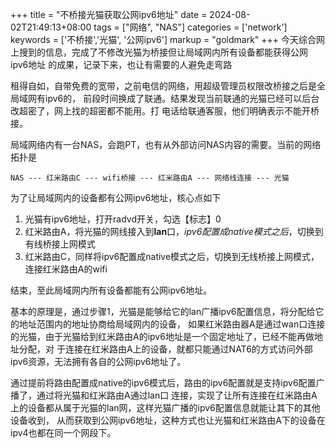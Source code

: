 +++
title = "不桥接光猫获取公网ipv6地址"
date = 2024-08-02T21:49:13+08:00
tags = ["网络", "NAS"]
categories = ['network']
keywords = ['不桥接','光猫', '公网ipv6']
markup = "goldmark"
+++
今天综合网上搜到的信息，完成了不修改光猫为桥接但让局域网内所有设备都能获得公网ipv6地址
的成果，记录下来，也让有需要的人避免走弯路
<!--more-->
租得自如，自带免费的宽带，之前电信的网络，用超级管理员权限改桥接之后是全局域网有ipv6的，
前段时间换成了联通。结果发现当前联通的光猫已经可以后台改超密了，网上找的超密都不能用。打
电话给联通客服，他们明确表示不能开桥接。

局域网络内有一台NAS，会跑PT，也有从外部访问NAS内容的需要。当前的网络拓扑是

```text
NAS --- 红米路由C --- wifi桥接 --- 红米路由A --- 网络线连接 --- 光猫
```
为了让局域网内的设备都有公网ipv6地址，核心点如下
1. 光猫有ipv6地址，打开radvd开关，勾选【标志】0
2. 红米路由A，将光猫的网线接入到**lan**口，*ipv6配置成native模式之后*，切换到有线桥接上网模式
3. 红米路由C，同样将ipv6配置成native模式之后，切换到无线桥接上网模式，连接红米路由A的wifi

结束，至此局域网内所有设备都能有公网ipv6地址。

基本的原理是，通过步骤1，光猫是能够给它的lan广播ipv6配置信息，将分配给它的地址范围内的地址协商给局域网内的设备，
如果红米路由器A是通过wan口连接的光猫，由于光猫给到红米路由A的ipv6地址是一个固定地址了，已经不能再做地址分配，对
于连接在红米路由A上的设备，就都只能通过NAT6的方式访问外部ipv6资源，无法拥有各自的公网ipv6地址了。

通过提前将路由配置成native的ipv6模式后，路由的ipv6配置就是支持ipv6配置广播了，通过将光猫和红米路由A通过lan口
连接，实现了让所有连接在红米路由A上的设备都从属于光猫的lan网，这样光猫广播的ipv6配置信息就能让其下的其他设备收到，
从而获取到公网ipv6地址，这种方式也让光猫和红米路由A下的设备在ipv4也都在同一个网段下。
